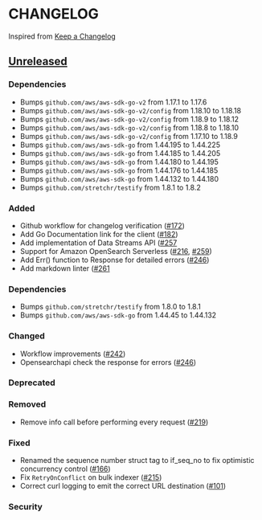 # CHANGELOG

Inspired from [Keep a Changelog](https://keepachangelog.com/en/1.0.0/)

## [Unreleased]

### Dependencies

- Bumps `github.com/aws/aws-sdk-go-v2` from 1.17.1 to 1.17.6
- Bumps `github.com/aws/aws-sdk-go-v2/config` from 1.18.10 to 1.18.18
- Bumps `github.com/aws/aws-sdk-go-v2/config` from 1.18.9 to 1.18.12
- Bumps `github.com/aws/aws-sdk-go-v2/config` from 1.18.8 to 1.18.10
- Bumps `github.com/aws/aws-sdk-go-v2/config` from 1.17.10 to 1.18.9
- Bumps `github.com/aws/aws-sdk-go` from 1.44.195 to 1.44.225
- Bumps `github.com/aws/aws-sdk-go` from 1.44.185 to 1.44.205
- Bumps `github.com/aws/aws-sdk-go` from 1.44.180 to 1.44.195
- Bumps `github.com/aws/aws-sdk-go` from 1.44.176 to 1.44.185
- Bumps `github.com/aws/aws-sdk-go` from 1.44.132 to 1.44.180
- Bumps `github.com/stretchr/testify` from 1.8.1 to 1.8.2

### Added

- Github workflow for changelog verification ([#172](https://github.com/opensearch-project/opensearch-go/pull/172))
- Add Go Documentation link for the client ([#182](https://github.com/opensearch-project/opensearch-go/pull/182))
- Add implementation of Data Streams API ([#257](https://github.com/opensearch-project/opensearch-go/pull/257)
- Support for Amazon OpenSearch Serverless ([#216](https://github.com/opensearch-project/opensearch-go/pull/216), [#259](https://github.com/opensearch-project/opensearch-go/pull/259))
- Add Err() function to Response for detailed errors ([#246](https://github.com/opensearch-project/opensearch-go/pull/246))
- Add markdown linter ([#261](https://github.com/opensearch-project/opensearch-go/pull/261)

### Dependencies

- Bumps `github.com/stretchr/testify` from 1.8.0 to 1.8.1
- Bumps `github.com/aws/aws-sdk-go` from 1.44.45 to 1.44.132

### Changed

- Workflow improvements ([#242](https://github.com/opensearch-project/opensearch-go/pull/242))
- Opensearchapi check the response for errors ([#246](https://github.com/opensearch-project/opensearch-go/pull/246))

### Deprecated

### Removed

- Remove info call before performing every request ([#219](https://github.com/opensearch-project/opensearch-go/pull/219))

### Fixed

- Renamed the sequence number struct tag to if_seq_no to fix optimistic concurrency control ([#166](https://github.com/opensearch-project/opensearch-go/pull/166))
- Fix `RetryOnConflict` on bulk indexer ([#215](https://github.com/opensearch-project/opensearch-go/pull/215))
- Correct curl logging to emit the correct URL destination ([#101](https://github.com/opensearch-project/opensearch-go/pull/101))

### Security

[Unreleased]: https://github.com/opensearch-project/opensearch-go/compare/2.1...HEAD
